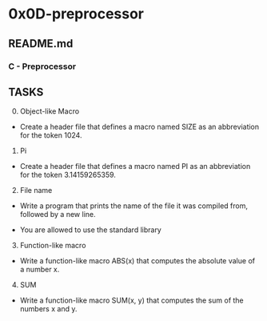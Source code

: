 # 0x0D-preprocessor

## README.md
### C - Preprocessor
## TASKS

0. Object-like Macro
- Create a header file that defines a macro named SIZE as an abbreviation for the token 1024.
1. Pi
- Create a header file that defines a macro named PI as an abbreviation for the token 3.14159265359.
2. File name
- Write a program that prints the name of the file it was compiled from, followed by a new line.

- You are allowed to use the standard library

3. Function-like macro
- Write a function-like macro ABS(x) that computes the absolute value of a number x.
4. SUM
- Write a function-like macro SUM(x, y) that computes the sum of the numbers x and y.





